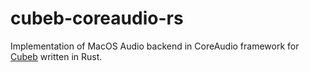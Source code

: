 # cubeb-coreaudio-rs

Implementation of MacOS Audio backend in CoreAudio framework for [Cubeb][cubeb] written in Rust.

[cubeb]: https://github.com/kinetiknz/cubeb "Cross platform audio library"